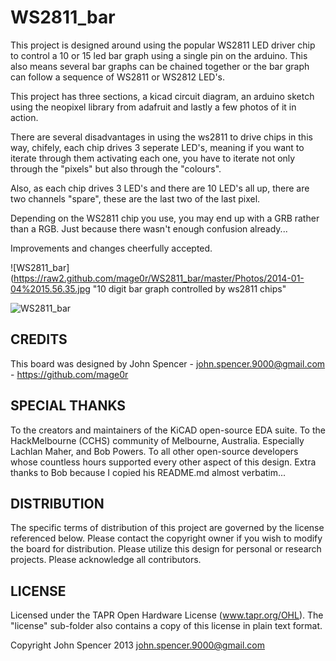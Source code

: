 WS2811_bar
=============

This project is designed around using the popular WS2811 LED driver chip to control a 10 or 15 led bar graph using a single pin on the arduino.  This also means several bar graphs can be chained together or the bar graph can follow a sequence of WS2811 or WS2812 LED's.

This project has three sections, a kicad circuit diagram, an arduino sketch using the neopixel library from adafruit and lastly a few photos of it in action.

There are several disadvantages in using the ws2811 to drive chips in this way, chifely, each chip drives 3 seperate LED's, meaning if you want to iterate through them activating each one, you have to iterate not only through the "pixels" but also through the "colours".

Also, as each chip drives 3 LED's and there are 10 LED's all up, there are two channels "spare", these are the last two of the last pixel.

Depending on the WS2811 chip you use, you may end up with a GRB rather than a RGB.  Just because there wasn't enough confusion already...

Improvements and changes cheerfully accepted.

![WS2811_bar](https://raw2.github.com/mage0r/WS2811_bar/master/Photos/2014-01-04%2015.56.35.jpg "10 digit bar graph controlled by ws2811 chips"

![WS2811_bar](https://raw2.github.com/mage0r/WS2811_bar/master/Photos/2014-01-05%2021.15.20.jpg "10 and 15 digit bar graph controlled by ws2811 chips")

CREDITS
------------
This board was designed by John Spencer - john.spencer.9000@gmail.com - https://github.com/mage0r

SPECIAL THANKS
------------
To the creators and maintainers of the KiCAD open-source EDA suite.
To the HackMelbourne (CCHS) community of Melbourne, Australia. Especially Lachlan Maher, and Bob Powers.
To all other open-source developers whose countless hours supported every other aspect of this design.
Extra thanks to Bob because I copied his README.md almost verbatim...

DISTRIBUTION
------------
The specific terms of distribution of this project are governed by the
license referenced below. Please contact the copyright owner if you wish to modify the board for distribution. Please utilize this design for personal or research projects. Please acknowledge all contributors.

LICENSE
-------
Licensed under the TAPR Open Hardware License (www.tapr.org/OHL).
The "license" sub-folder also contains a copy of this license in plain text format.

Copyright John Spencer 2013
john.spencer.9000@gmail.com

